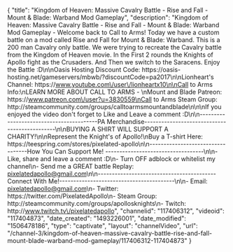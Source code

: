 {
    "title": "Kingdom of Heaven: Massive Cavalry Battle - Rise and Fall - Mount & Blade: Warband Mod Gameplay",
    "description": "Kingdom of Heaven: Massive Cavalry Battle - Rise and Fall - Mount & Blade: Warband Mod Gameplay - Welcome back to Call to Arms!  Today we have a custom battle on a mod called Rise and Fall for Mount & Blade: Warband.  This is a 200 man Cavalry only battle.  We were trying to recreate the Cavalry battle from the Kingdom of Heaven movie.  In the First 2 rounds the Knights of Apollo fight as the Crusaders.  And Then we switch to the Saracens.  Enjoy the Battle :D\n\nOasis Hosting Discount Code: https:\/\/oasis-hosting.net\/gameservers\/mbwb\/?discountCode=pa2017\n\nLionheart's Channel: https:\/\/www.youtube.com\/user\/lionheartx10\n\nCall to Arms Info:\nLEARN MORE ABOUT CALL TO ARMS - \nMount and Blade Patreon: https:\/\/www.patreon.com\/user?u=3830559\nCall to Arms Steam Group: http:\/\/steamcommunity.com\/groups\/calltoarmsmountandblade\n\n\nIf you enjoyed the video don't forget to Like and Leave a comment :D\n\n-----------------------------------------PA Merchandise----------------------------------------------\n\nBUYING A SHIRT WILL SUPPORT A CHARITY!\n\nRepresent the Knight's of Apollo!\nBuy a T-shirt Here: https:\/\/teespring.com\/stores\/pixelated-apollo\n\n----------------------------------How You Can Support Me! -----------------------------------\n\n- Like, share and leave a comment :D\n- Turn OFF adblock or whitelist my channel\n- Send me a GREAT battle Replay: pixelatedapollo@gmail.com\n\n------------------------------------------Connect With Me!-----------------------------------------\n\n- Email: pixelatedapollo@gmail.com\n- Twitter: https:\/\/twitter.com\/PixelatedApollo\n- Steam Group:  http:\/\/steamcommunity.com\/groups\/apollosknights\n- Twitch: http:\/\/www.twitch.tv\/pixelatedapollo",
    "channelid": "117406312",
    "videoid": "117404873",
    "date_created": "1493226001",
    "date_modified": "1506478186",
    "type": "captivate",
    "layout": "channelVideo",
    "url": "\/channel-3\/kingdom-of-heaven-massive-cavalry-battle-rise-and-fall-mount-blade-warband-mod-gameplay\/117406312-117404873"
}
